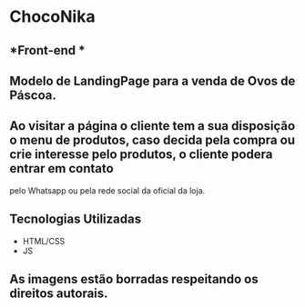 # **ChocoNika**
## *Front-end *
## **Modelo de LandingPage para a venda de Ovos de Páscoa.**
## Ao visitar a página o cliente tem a sua disposição o menu de produtos, caso decida pela compra ou crie interesse pelo produtos, o cliente podera entrar em contato
pelo Whatsapp ou pela rede social da oficial da loja.


## Tecnologias Utilizadas ##
- HTML/CSS
- JS

## As imagens estão borradas respeitando os direitos autorais.
